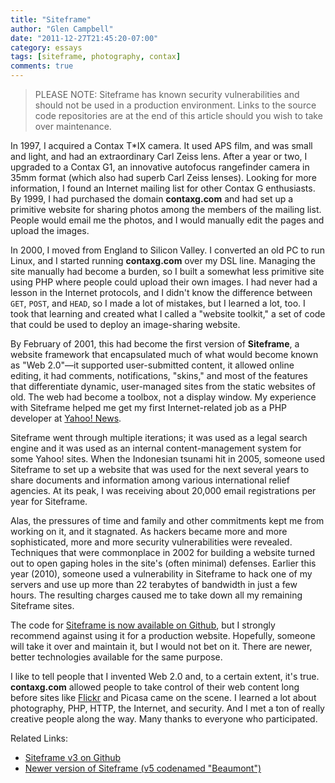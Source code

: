 ```yaml
---
title: "Siteframe"
author: "Glen Campbell"
date: "2011-12-27T21:45:20-07:00"
category: essays
tags: [siteframe, photography, contax]
comments: true
---
```


> PLEASE NOTE: Siteframe has known security
> vulnerabilities and should not be used in a production environment.
> Links to the source code repositories are at the end of this
> article should you wish to take over maintenance.

In 1997, I acquired a Contax T*IX camera. It used APS film, and was
small and light, and had an extraordinary Carl Zeiss lens. After a
year or two, I upgraded to a Contax G1, an innovative autofocus
rangefinder camera in 35mm format (which also had superb Carl Zeiss
lenses). Looking for more information, I found an Internet mailing
list for other Contax G enthusiasts. By 1999, I had purchased the
domain **contaxg.com** and had set up a primitive website for sharing
photos among the members of the mailing list. People would email
me the photos, and I would manually edit the pages and upload the
images.

In 2000, I moved from England to Silicon Valley. I converted an old
PC to run Linux, and I started running **contaxg.com** over my DSL
line. Managing the site manually had become a burden, so I built a
somewhat less primitive site using PHP where people could upload
their own images. I had never had a lesson in the Internet protocols,
and I didn't know the difference between `GET`, `POST`, and `HEAD`,
so I made a lot of mistakes, but I learned a lot, too. I took that
learning and created what I called a "website toolkit," a set of
code that could be used to deploy an image-sharing website.

By February of 2001, this had become the first version of **Siteframe**,
a website framework that encapsulated much of what would become
known as "Web 2.0"&mdash;it supported user-submitted content, it
allowed online editing, it had comments, notifications, "skins,"
and most of the features that differentiate dynamic, user-managed
sites from the static websites of old. The web had become a toolbox,
not a display window. My experience with Siteframe helped me get
my first Internet-related job as a PHP developer at [Yahoo!
News](http://news.yahoo.com).

Siteframe went through multiple iterations; it was used as a legal
search engine and it was used as an internal content-management
system for some Yahoo! sites. When the Indonesian tsunami hit in
2005, someone used Siteframe to set up a website that was used for
the next several years to share documents and information among
various international relief agencies. At its peak, I was receiving
about 20,000 email registrations per year for Siteframe.

Alas, the pressures of time and family and other commitments kept
me from working on it, and it stagnated. As hackers became more and
more sophisticated, more and more security vulnerabilities were
revealed. Techniques that were commonplace in 2002 for building a
website turned out to open gaping holes in the site's (often minimal)
defenses. Earlier this year (2010), someone used a vulnerability
in Siteframe to hack one of my servers and use up more than 22
terabytes of bandwidth in just a few hours. The resulting charges
caused me to take down all my remaining Siteframe sites.

The code for [Siteframe is now available on
Github](https://github.com/gecampbell/Siteframe), but I strongly
recommend against using it for a production website. Hopefully,
someone will take it over and maintain it, but I would not bet on
it. There are newer, better technologies available for the same
purpose.

I like to tell people that I invented Web 2.0 and, to a certain
extent, it's true. **contaxg.com** allowed people to take control
of their web content long before sites like [Flickr](http://www.flickr.com)
and Picasa came on the scene. I learned a lot about photography,
PHP, HTTP, the Internet, and security. And I met a ton of really
creative people along the way. Many thanks to everyone who participated.

Related Links:

  * [Siteframe v3 on Github](https://github.com/gecampbell/Siteframe)
  * [Newer version of Siteframe (v5 codenamed "Beaumont")](https://github.com/gecampbell/Siteframe-Beaumont)
